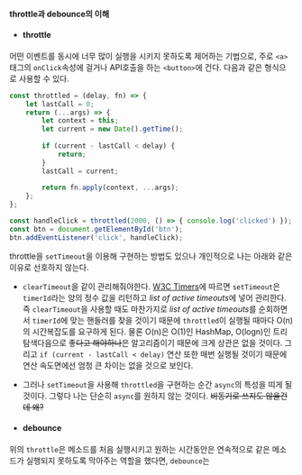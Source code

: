 #### throttle과 debounce의 이해

* #### throttle<br>
어떤 이벤트를 동시에 너무 많이 실행을 시키지 못하도록 제어하는 기법으로, 주로 ```<a>```태그의 ```onClick```속성에 걸거나
 API호출을 하는 ```<button>```에 건다. 다음과 같은 형식으로 사용할 수 있다.
 
```javascript
const throttled = (delay, fn) => {
    let lastCall = 0;
    return (...args) => {
        let context = this;
        let current = new Date().getTime();
        
        if (current - lastCall < delay) {
            return;
        }
        lastCall = current;
        
        return fn.apply(context, ...args);
    };
};

const handleClick = throttled(2000, () => { console.log('clicked') });
const btn = document.getElementById('btn');
btn.addEventListener('click', handleClick);
```
throttle을 ```setTimeout```을 이용해 구현하는 방법도 있으나 개인적으로 나는 아래와 같은 이유로 선호하지 않는다.
* ```clearTimeout```을 같이 관리해줘야한다. [W3C Timers](https://www.w3.org/TR/2011/WD-html5-20110525/timers.html#dom-windowtimers-settimeout)에 따르면 
```setTimeout```은 ```timerId```라는 양의 정수 값을 리턴하고 *list of active timeouts*에 넣어 관리한다. 즉 ```clearTimeout```을 
사용할 때도 마찬가지로 *list of active timeouts*를 순회하면서 ```timerId```에 맞는 핸들러를 찾을 것이기 때문에 ```throttled```이 실행될 때마다
O(n)의 시간복잡도를 요구하게 된다. 물론 O(n)은 O(1)인 HashMap, O(logn)인 트리 탐색다음으로 좋~~다고 해야하나~~은 알고리즘이기 때문에
크게 상관은 없을 것이다. 그리고 ```if (current - lastCall < delay)``` 연산 또한 매번 실행될 것이기 때문에 연산 속도면에선 엄청 큰 차이는 없을 것으로 보인다. 
* 그러나 ```setTimeout```을 사용해 ```throttled```을 구현하는 순간 ```async```의 특성을 띠게 될 것이다. 그렇다 나는 단순히 ```async```를 원하지 않는 것이다. ~~비동기로 쓰지도 않을건데 왜?~~

* #### debounce<br>
위의 ```throttle```은 메소드를 처음 실행시키고 원하는 시간동안은 연속적으로 같은 메소드가 실행되지 못하도록 막아주는 역할을 했다면, 
```debounce```는 